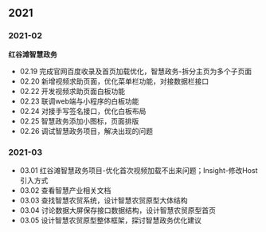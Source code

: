 ## 2021

### 2021-02
  **红谷滩智慧政务**
  - 02.19 完成官网百度收录及首页加载优化，智慧政务-拆分主页为多个子页面
  - 02.20 新增视频求助页面，优化菜单栏功能，对接数据栏接口
  - 02.22 开发视频求助页面白板功能
  - 02.23 联调web端与小程序的白板功能
  - 02.24 对接手写签名接口，优化白板布局
  - 02.25 智慧政务添加小图标，页面排版
  - 02.26 调试智慧政务项目，解决出现的问题
### 2021-03
  - 03.01 红谷滩智慧政务项目-优化首次视频加载不出来问题；Insight-修改Host引入方式
  - 03.02 查看智慧产业相关文档
  - 03.03 查找智慧农贸系统，设计智慧农贸原型大体结构
  - 03.04 讨论数据大屏保存接口数据结构，设计智慧农贸原型首页
  - 03.05 设计智慧农贸原型整体框架，探讨智慧政务优化建议
